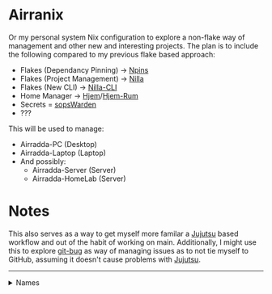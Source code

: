 # Airranix
Or my personal system Nix configuration to explore a non-flake way of management and other new and interesting projects.
The plan is to include the following compared to my previous flake based approach:

- Flakes (Dependancy Pinning) -> [Npins](https://github.com/andir/npins)
- Flakes (Project Management) -> [Nilla](https://github.com/nilla-nix/nilla)
- Flakes (New CLI) -> [Nilla-CLI](https://github.com/nilla-nix/cli)
- Home Manager -> [Hjem](https://github.com/feel-co/hjem)/[Hjem-Rum](https://github.com/snugnug/hjem-rum)
- Secrets = [sopsWarden](https://github.com/pfassina/sopswarden)
- ???

This will be used to manage:

- Airradda-PC (Desktop)
- Airradda-Laptop (Laptop) 
- And possibly:
  - Airradda-Server (Server)
  - Airradda-HomeLab (Server)

# Notes
This also serves as a way to get myself more familar a [Jujutsu](https://github.com/jj-vcs/jj) based workflow and out of the habit of working on main.
Additionally, I might use this to explore [git-bug](https://github.com/git-bug/git-bug) as way of managing issues as to not tie myself to GitHub, assuming it doesn't cause problems with [Jujutsu](https://github.com/jj-vcs/jj). 

---

<details>
  <summary>Names</summary>

  Yes, I very creative and good at coming up with names. Thank you very much.

</details>
